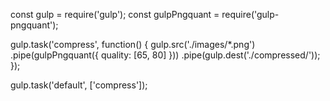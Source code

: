const gulp = require('gulp');
const gulpPngquant = require('gulp-pngquant');

gulp.task('compress', function() {
    gulp.src('./images/*.png')
        .pipe(gulpPngquant({
            quality: [65, 80]
        }))
        .pipe(gulp.dest('./compressed/'));
});

gulp.task('default', ['compress']);